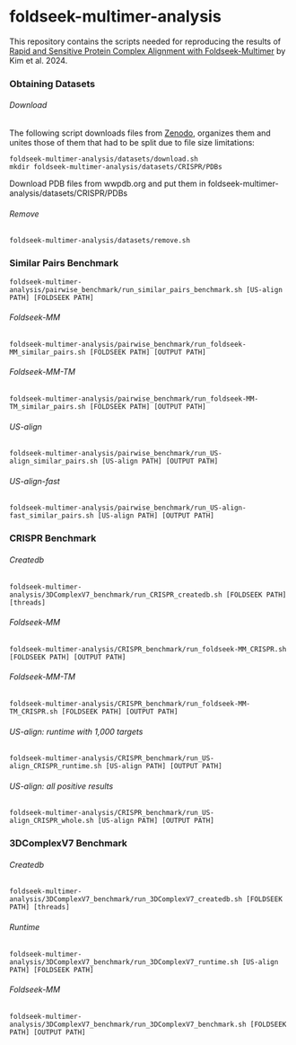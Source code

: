 # foldseek-multimer-analysis
This repository contains the scripts needed for reproducing the results of [Rapid and Sensitive Protein Complex Alignment with Foldseek-Multimer](https://www.biorxiv.org/content/10.1101/2024.04.14.589414v1) by Kim et al. 2024.
### Obtaining Datasets
###### Download
The following script downloads files from [Zenodo](https://zenodo.org/records/11208705), organizes them and unites those of them that had to be split due to file size limitations:

    foldseek-multimer-analysis/datasets/download.sh
    mkdir foldseek-multimer-analysis/datasets/CRISPR/PDBs
Download PDB files from wwpdb.org and put them in foldseek-multimer-analysis/datasets/CRISPR/PDBs
###### Remove
    foldseek-multimer-analysis/datasets/remove.sh
### Similar Pairs Benchmark 
    foldseek-multimer-analysis/pairwise_benchmark/run_similar_pairs_benchmark.sh [US-align PATH] [FOLDSEEK PATH]
###### Foldseek-MM
    foldseek-multimer-analysis/pairwise_benchmark/run_foldseek-MM_similar_pairs.sh [FOLDSEEK PATH] [OUTPUT PATH]
###### Foldseek-MM-TM
    foldseek-multimer-analysis/pairwise_benchmark/run_foldseek-MM-TM_similar_pairs.sh [FOLDSEEK PATH] [OUTPUT PATH]
###### US-align
    foldseek-multimer-analysis/pairwise_benchmark/run_US-align_similar_pairs.sh [US-align PATH] [OUTPUT PATH]
###### US-align-fast
    foldseek-multimer-analysis/pairwise_benchmark/run_US-align-fast_similar_pairs.sh [US-align PATH] [OUTPUT PATH]
### CRISPR Benchmark 
###### Createdb 
    foldseek-multimer-analysis/3DComplexV7_benchmark/run_CRISPR_createdb.sh [FOLDSEEK PATH] [threads]
###### Foldseek-MM
    foldseek-multimer-analysis/CRISPR_benchmark/run_foldseek-MM_CRISPR.sh [FOLDSEEK PATH] [OUTPUT PATH]
###### Foldseek-MM-TM
    foldseek-multimer-analysis/CRISPR_benchmark/run_foldseek-MM-TM_CRISPR.sh [FOLDSEEK PATH] [OUTPUT PATH]
###### US-align: runtime with 1,000 targets
    foldseek-multimer-analysis/CRISPR_benchmark/run_US-align_CRISPR_runtime.sh [US-align PATH] [OUTPUT PATH]
###### US-align: all positive results
    foldseek-multimer-analysis/CRISPR_benchmark/run_US-align_CRISPR_whole.sh [US-align PATH] [OUTPUT PATH]
### 3DComplexV7 Benchmark
###### Createdb
    foldseek-multimer-analysis/3DComplexV7_benchmark/run_3DComplexV7_createdb.sh [FOLDSEEK PATH] [threads]
###### Runtime
    foldseek-multimer-analysis/3DComplexV7_benchmark/run_3DComplexV7_runtime.sh [US-align PATH] [FOLDSEEK PATH] 
###### Foldseek-MM
    foldseek-multimer-analysis/3DComplexV7_benchmark/run_3DComplexV7_benchmark.sh [FOLDSEEK PATH] [OUTPUT PATH]
